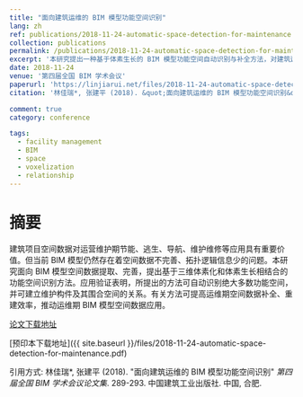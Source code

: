 ```yaml
---
title: "面向建筑运维的 BIM 模型功能空间识别"
lang: zh
ref: publications/2018-11-24-automatic-space-detection-for-maintenance
collection: publications
permalink: /publications/2018-11-24-automatic-space-detection-for-maintenance
excerpt: '本研究提出一种基于体素生长的 BIM 模型功能空间自动识别与补全方法，对建筑运维具有重要价值'
date: 2018-11-24
venue: '第四届全国 BIM 学术会议'
paperurl: 'https://linjiarui.net/files/2018-11-24-automatic-space-detection-for-maintenance.pdf'
citation: '林佳瑞*, 张建平 (2018). &quot;面向建筑运维的 BIM 模型功能空间识别&quot; <i>第四届全国 BIM 学术会议论文集</i>. 289-293. 中国建筑工业出版社. 中国, 合肥.'

comment: true
category: conference

tags: 
  - facility management
  - BIM
  - space
  - voxelization
  - relationship
---
```



摘要
====

建筑项目空间数据对运营维护期节能、逃生、导航、维护维修等应用具有重要价值。但当前 BIM 模型仍然存在着空间数据不完善、拓扑逻辑信息少的问题。本研究面向 BIM 模型空间数据提取、完善，提出基于三维体素化和体素生长相结合的功能空间识别方法。应用验证表明，所提出的方法可自动识别绝大多数功能空间，并可建立维护构件及其围合空间的关系。有关方法可提高运维期空间数据补全、重建效率，推动运维期 BIM 模型空间数据应用。

[论文下载地址](http://kns.cnki.net/KCMS/detail/detail.aspx?dbcode=CPFD&dbname=CPFDLAST2019&filename=JGCB201811001059&v=MTA1MjhUbmpxcXhkRWVNT1VLcmlmWnU5dkh5bmxVN3pLSmw0UUx5ckliTEc0SDluTnJvOUZaZXNLQlJOS3VoZGhuajk4)

[预印本下载地址]({{ site.baseurl }}/files/2018-11-24-automatic-space-detection-for-maintenance.pdf)

引用方式: 林佳瑞*, 张建平 (2018). &quot;面向建筑运维的 BIM 模型功能空间识别&quot; <i>第四届全国 BIM 学术会议论文集</i>. 289-293. 中国建筑工业出版社. 中国, 合肥.